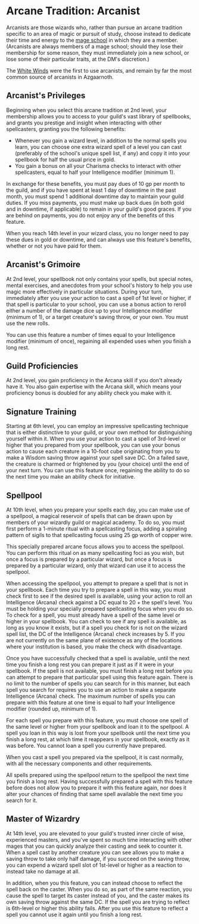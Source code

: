 # Arcane Tradition: Arcanist
Arcanists are those wizards who, rather than pursue an arcane tradition specific to an area of magic or pursuit of study, choose instead to dedicate their time and energy to the [mage school](../../Organizations/MageSchools/index.md) in which they are a member. (Arcanists are always members of a mage school; should they lose their membership for some reason, they must immediately join a new school, or lose some of their particular traits, at the DM's discretion.)

The [White Winds](../../Organizations/MageSchools/WhiteWinds.md) were the first to use arcanists, and remain by far the most common source of arcanists in Azgaarnoth.

## Arcanist's Privileges
Beginning when you select this arcane tradition at 2nd level, your membership allows you to access to your guild's vast library of spellbooks, and grants you prestige and insight when interacting with other spellcasters, granting you the following benefits:

* Whenever you gain a wizard level, in addition to the normal spells you learn, you can choose one extra wizard spell of a level you can cast (preferably of the school's unique spell list, if any) and copy it into your spellbook for half the usual price in gold.
* You gain a bonus on all your Charisma checks to interact with other spellcasters, equal to half your Intelligence modifier (minimum 1).

In exchange for these benefits, you must pay dues of 10 gp per month to the guild, and if you have spent at least 1 day of downtime in the past month, you must spend 1 additional downtime day to maintain your guild duties. If you miss payments, you must make up back dues (in both gold and in downtime, if applicable) to remain in your guild's good graces. If you are behind on payments, you do not enjoy any of the benefits of this feature. 

When you reach 14th level in your wizard class, you no longer need to pay these dues in gold or downtime, and can always use this feature's benefits, whether or not you have paid for them.

## Arcanist's Grimoire
At 2nd level, your spellbook not only contains your spells, but special notes, mental exercises, and anecdotes from your school's history to help you use magic more effectively in particular situations. During your turn, immediately after you use your action to cast a spell of 1st level or higher, if that spell is particular to your school, you can use a bonus action to reroll either a number of the damage dice up to your Intelligence modifier (minimum of 1), or a target creature's saving throw, or your own. You must use the new rolls.

You can use this feature a number of times equal to your Intelligence modifier (minimum of once), regaining all expended uses when you finish a long rest.

## Guild Proficiencies
At 2nd level, you gain proficiency in the Arcana skill if you don't already have it. You also gain expertise with the Arcana skill, which means your proficiency bonus is doubled for any ability check you make with it.

## Signature Training
Starting at 6th level, you can employ an impressive spellcasting technique that is either distinctive to your guild, or your own method for distinguishing yourself within it. When you use your action to cast a spell of 3rd-level or higher that you prepared from your spellbook, you can use your bonus action to cause each creature in a 10-foot cube originating from you to make a Wisdom saving throw against your spell save DC. On a failed save, the creature is charmed or frightened by you (your choice) until the end of your next turn. You can use this feature once, regaining the ability to do so the next time you make an ability check for initiative.

## Spellpool
At 10th level, when you prepare your spells each day, you can make use of a spellpool, a magical reservoir of spells that can be drawn upon by members of your wizardly guild or magical academy. To do so, you must first perform a 1-minute ritual with a spellcasting focus, adding a spiraling pattern of sigils to that spellcasting focus using 25 gp worth of copper wire.

This specially prepared arcane focus allows you to access the spellpool. You can perform this ritual on as many spellcasting foci as you wish, but once a focus is prepared by a particular wizard, but once a focus is prepared by a particular wizard, only that wizard can use it to access the spellpool.

When accessing the spellpool, you attempt to prepare a spell that is not in your spellbook. Each time you try to prepare a spell in this way, you must check first to see if the desired spell is available, using your action to roll an Intelligence (Arcana) check against a DC equal to 20 + the spell's level. You must be holding your specially prepared spellcasting focus when you do so. To check for a spell, you must already have a spell of the same level or higher in your spellbook. You can check to see if any spell is available, as long as you know it exists, but if a spell you check for is not on the wizard spell list, the DC of the Intelligence (Arcana) check increases by 5. If you are not currently on the same plane of existence as any of the locations where your institution is based, you make the check with disadvantage.

Once you have successfully checked that a spell is available, until the next time you finish a long rest you can prepare it just as if it were in your spellbook. If the spell is not available, you must finish a long rest before you can attempt to prepare that particular spell using this feature again. There is no limit to the number of spells you can search for in this manner, but each spell you search for requires you to use an action to make a separate Intelligence (Arcana) check. The maximum number of spells you can prepare with this feature at one time is equal to half your Intelligence modifier (rounded up, minimum of 1).

For each spell you prepare with this feature, you must  choose one spell of the same level or higher from your spellbook and loan it to the spellpool. A spell you loan in this way is lost from your spellbook until the next time you finish a long rest, at which time it reappears in your spellbook, exactly as it was before. You cannot loan a spell you currently have prepared.

When you cast a spell you prepared via the spellpool, it is cast normally, with all the necessary components and other requirements.

All spells prepared using the spellpool return to the spellpool the next time you finish a long rest. Having successfully prepared a spell with this feature before does not allow you to prepare it with this feature again, nor does it alter your chances of finding that same spell available the next time you search for it.

## Master of Wizardry
At 14th level, you are elevated to your guild's trusted inner circle of wise, experienced masters, and you've spent so much time interacting with other mages that you can quickly analyze their casting and seek to counter it. When a spell cast by another creature you can see allows you to make a saving throw to take only half damage, if you succeed on the saving throw, you can expend a wizard spell slot of 1st-level or higher as a reaction to instead take no damage at all.

In addition, when you this feature, you can instead choose to reflect the spell back on the caster. When you do so, as part of the same reaction, you cause the spell to target its caster instead of you, and the caster makes its own saving throw against the same DC. If the spell you are trying to reflect is 6th-level or higher this ability fails. After you use this feature to reflect a spell you
cannot use it again until you finish a long rest.
